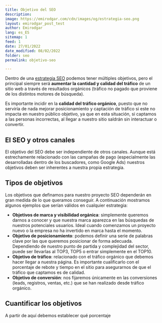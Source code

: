 ```yaml
---
title: Objetivo del SEO
description: 
image: https://emirodgar.com/cdn/images/og/estrategia-seo.png
layout: emirodgar_post_test
author: Emirodgar
lang: es_ES
sitemap: 1
feed: 1
date: 27/01/2022
date_modified: 08/02/2022
folder: seo
permalink: objetivo-seo

--- 
```


Dentro de una [estrategia SEO](https://emirodgar.com/estrategia-seo) podemos tener múltiples objetivos, pero el principal siempre será **aumentar la cantidad y calidad del tráfico** de un sitio web a través de resultados orgánicos (tráfico no pagado que proviene de los distintos motores de búsqueda).

Es importante incidir en la **calidad del tráfico orgánico**, puesto que no serviría de nada mejorar posicionamiento y captación de tráfico si este no impacta en nuestro público objetivo, ya que en esta situación, si captamos a las personas incorrectas, al llegar a nuestro sitio saldrán sin interactuar o convertir.

## El SEO y otros canales

El objetivo del SEO debe ser independiente de otros canales. Aunque está estrechamente relacionado con las campañas de pago (especialmente las desarrolladas dentro de los buscadores, como Google Ads) nuestros objetivos deben ser inherentes a nuestra propia estrategia.

## Tipos de objetivos

Los objetivos que definamos para nuestro proyecto SEO dependerán en gran medida de lo que queramos conseguir. A continuación mostramos algunos ejemplos que serían válidos en cualquier estrategia:

- **Objetivos de marca y visibilidad orgánica**: simplemente queremos darnos a conocer y que nuestra marca aparezca en las búsquedas de nuestros potenciales usuarios. Ideal cuando comenzamos un proyecto nuevo o la empresa no ha invertido en marca hasta el momento.
- **Objetivo de posicionamiento**: podemos definir una serie de palabras clave por las que queremos posicionar de forma adecuada. Dependiendo de nuestro punto de partida y complejidad del sector, puede ser llevarlas al TOP3, TOP5 o entrar simplemente en el TOP10.
- **Objetivo de tráfico**: relacionado con el tráfico orgánico que debemos hacer llegar a nuestra página. Es importante cualificarlo con el porcentaje de rebote y tiempo en el sitio para asegurarnos de que el tráfico que captamos es de calidad.
- **Objetivo de conversión**: nos fijaremos únicamente en las conversiones (leads, registros, ventas, etc.) que se han realizado desde tráfico orgánico.


## Cuantificar los objetivos

A partir de aquí debemos establecer qué porcentaje 
<!--stackedit_data:
eyJoaXN0b3J5IjpbLTE2ODY2NzI2MjQsMzA5MTMxMTc2LC0xNz
I3NjMyODc0LDEwNDc5OTIyOTVdfQ==
-->